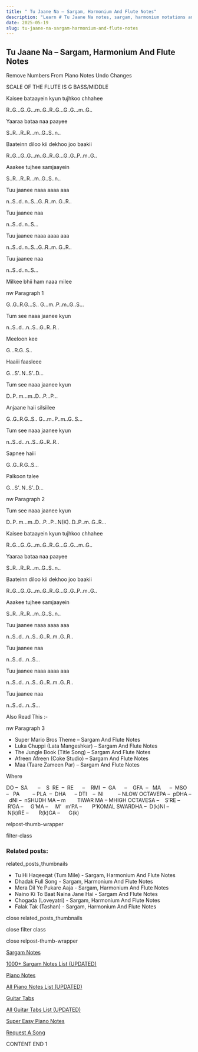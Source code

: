 ```yaml
---
title: " Tu Jaane Na – Sargam, Harmonium And Flute Notes"
description: "Learn # Tu Jaane Na notes, sargam, harmonium notations and flute notes. Easy step-by-step tutorial for beginners."
date: 2025-05-19
slug: tu-jaane-na-sargam-harmonium-and-flute-notes
---
```


## Tu Jaane Na – Sargam, Harmonium And Flute Notes

Remove Numbers From Piano Notes
Undo Changes

SCALE OF THE FLUTE IS G BASS/MIDDLE

Kaisee bataayein kyun tujhkoo chhahee

R..G…G..G…m..G..R..G…G..G…m..G..

Yaaraa bataa naa paayee

S..R…R..R…m..G..S..n..

Baateinn diloo kii dekhoo joo baakii

R..G…G..G…m..G..R..G…G..G..P..m..G..

Aaakee tujhee samjaayein

S..R…R..R…m..G..S..n..

Tuu jaanee naaa aaaa aaa

n..S..d..n..S…G..R..m..G..R..

Tuu jaanee naa

n..S..d..n..S…

Tuu jaanee naaa aaaa aaa

n..S..d..n..S…G..R..m..G..R..

Tuu jaanee naa

n..S..d..n..S…

Milkee bhii ham naaa milee

nw Paragraph 1

G..G..R.G…S.. G…m..P..m..G..S…

Tum see naaa jaanee kyun

n..S..d…n..S…G..R..R..

Meeloon kee

G…R.G..S..

Haaiii faasleee

G…S’..N..S’..D…

Tum see naaa jaanee kyun

D..P..m…m..D…P…P…

Anjaane haii silsiilee

G..G..R.G..S.. G…m..P..m..G..S…

Tum see naaa jaanee kyun

n..S..d…n..S…G..R..R..

Sapnee haiii

G..G..R.G..S…

Palkoon talee

G…S’..N..S’..D…

nw Paragraph 2

Tum see naaa jaanee kyun

D..P..m…m..D…P…P…N(K)..D..P..m..G..R…

Kaisee bataayein kyun tujhkoo chhahee

R..G…G..G…m..G..R..G…G..G…m..G..

Yaaraa bataa naa paayee

S..R…R..R…m..G..S..n..

Baateinn diloo kii dekhoo joo baakii

R..G…G..G…m..G..R..G…G..G..P..m..G..

Aaakee tujhee samjaayein

S..R…R..R…m..G..S..n..

Tuu jaanee naaa aaaa aaa

n..S..d…n..S…G..R..m..G..R..

Tuu jaanee naa

n..S..d…n..S…

Tuu jaanee naaa aaaa aaa

n..S..d…n..S…G..R..m..G..R..

Tuu jaanee naa

n..S..d…n..S…

Also Read This :-

nw Paragraph 3

- Super Mario Bros Theme – Sargam And Flute Notes
- Luka Chuppi (Lata Mangeshkar) – Sargam And Flute Notes
- The Jungle Book (Title Song) – Sargam And Flute Notes
- Afreen Afreen (Coke Studio) – Sargam And Flute Notes
- Maa (Taare Zameen Par) – Sargam And Flute Notes

Where

DO –  SA       –    S  RE  –  RE      –    RMI  –  GA      –    GFA  –   MA      –  MSO  –   PA         – PLA  –  DHA      – DTI    –  NI          – NLOW OCTAVEPA –  pDHA –  dNI –  nSHUDH MA – m        TIWAR MA – MHIGH OCTAVESA –    S’RE –     R’GA –     G’MA –     M’   m’PA –       P’KOMAL SWARDHA –  D(k)NI –       N(k)RE –       R(k)GA –      G(k)

relpost-thumb-wrapper

filter-class

### Related posts:

related_posts_thumbnails

- Tu Hi Haqeeqat (Tum Mile) - Sargam, Harmonium And Flute Notes
- Dhadak Full Song - Sargam, Harmonium And Flute Notes
- Mera Dil Ye Pukare Aaja - Sargam, Harmonium And Flute Notes
- Naino Ki To Baat Naina Jane Hai - Sargam And Flute Notes
- Chogada (Loveyatri) - Sargam, Harmonium And Flute Notes
- Falak Tak (Tashan) - Sargam, Harmonium And Flute Notes

close related_posts_thumbnails

close filter class

close relpost-thumb-wrapper

[Sargam Notes](/sargam-notes.html)

[1000+ Sargam Notes List (UPDATED)](/all-songs-list-sargam-notes.html)

[Piano Notes](/piano-notes.html)

[All Piano Notes List (UPDATED)](/all-songs-list-piano-notes.html)

[Guitar Tabs](/guitar-tabs.html)

[All Guitar Tabs List (UPDATED)](/all-songs-list-guitar-tabs.html)

[Super Easy Piano Notes](https://studywall.in/)

[Request A Song](/request-a-song.html)

CONTENT END 1
